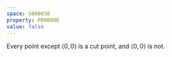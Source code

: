 ```yaml
---
space: S000038
property: P000086
value: false
---
```


Every point except $\langle 0,0 \rangle$ is a cut point, and $\langle 0,0 \rangle$ is not.
